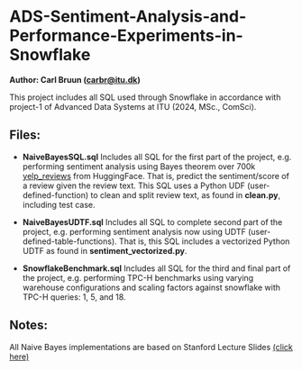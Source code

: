 # ADS-Sentiment-Analysis-and-Performance-Experiments-in-Snowflake

**Author: Carl Bruun (carbr@itu.dk)**

This project includes all SQL used through Snowflake in accordance with project-1 of Advanced Data Systems at ITU (2024, MSc., ComSci).

## Files:

- **NaiveBayesSQL.sql**
Includes all SQL for the first part of the project, e.g. performing sentiment analysis using Bayes theorem over 700k [yelp_reviews](https://huggingface.co/datasets/Yelp/yelp_review_full) from HuggingFace. That is, predict the sentiment/score of a review given the review text.
This SQL uses a Python UDF (user-defined-function) to clean and split review text, as found in **clean.py**, including test case. 

- **NaiveBayesUDTF.sql**
Includes all SQL to complete second part of the project, e.g. performing sentiment analysis now using UDTF (user-defined-table-functions). That is, this SQL includes a vectorized Python UDTF as found in **sentiment_vectorized.py**. 

- **SnowflakeBenchmark.sql**
Includes all SQL for the third and final part of the project, e.g. performing TPC-H benchmarks using varying warehouse configurations and scaling factors against snowflake with TPC-H queries: 1, 5, and 18. 


## Notes:
All Naive Bayes implementations are based on Stanford Lecture Slides [(click here)](https://web.stanford.edu/class/cs124/lec/naivebayes2021.pdf)